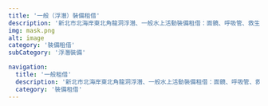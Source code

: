 ```yaml
---
title: '一般（浮潛）裝備租借'
description: '新北市北海岸東北角龍洞浮潛、一般水上活動裝備租借：面鏡、呼吸管、救生衣、水母衣'
img: mask.png
alt: image
category: '裝備租借'
subCategory: '浮潛裝備'

navigation:
  title: '一般租借'
  description: '新北市北海岸東北角龍洞浮潛、一般水上活動裝備租借：面鏡、呼吸管、救生衣、水母衣'
  category: '裝備租借'
---
```

